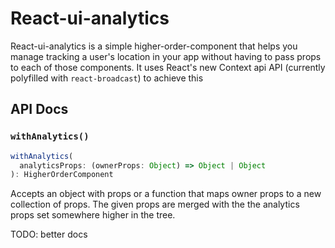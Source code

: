 # React-ui-analytics

React-ui-analytics is a simple higher-order-component that helps you manage tracking a user's location in your app without having to
pass props to each of those components. It uses React's new Context api API (currently polyfilled with `react-broadcast`) to achieve this

## API Docs

### `withAnalytics()`

```js
withAnalytics(
  analyticsProps: (ownerProps: Object) => Object | Object
): HigherOrderComponent
```

Accepts an object with props or a function that maps owner props to a new collection of props.
The given props are merged with the the analytics props set somewhere higher in the tree.

TODO: better docs
